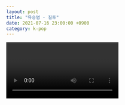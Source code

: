 ```yaml
---
layout: post
title: "유승범 - 질투"
date: 2021-07-16 23:00:00 +0900
category: k-pop
---
```


<div class="video-container">
    <video id="player" class="video-js vjs-default-skin vjs-big-play-centered" data-json="/public/json/k-pop/유승범 - 질투.json"></video>
</div>

```
```